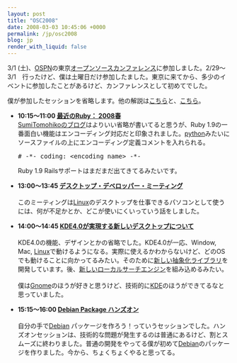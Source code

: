 ```yaml
---
layout: post
title: "OSC2008"
date: 2008-03-03 10:45:06 +0000
permalink: /jp/osc2008
blog: jp
render_with_liquid: false
---
```


<p>3/1 (土)、<a href="http://www.ospn.jp/">OSPN</a>の東京<a href="http://www.ospn.jp/osc2008-spring/">オープンソースカンファレンス</a>に参加しました。2/29～3/1　行ったけど、僕は土曜日だけ参加したました。東京に来てから、多少のイベントに参加したことがあるけど、カンファレンスとして初めてでした。</p><p>僕が参加したセッションを省略します。他の解説は<a href="http://d.hatena.ne.jp/SumiTomohiko/20080301/1204392302">こちら</a>と、<a href="http://osamu-m.org/d/?date=20080302#p01">こちら</a>。</p><ul><li><strong>10:15～11:00 </strong><a href="http://www.ospn.jp/osc2008-spring/modules/eguide/event.php?eid=61"><strong>最近のRuby： 2008春</strong><br /></a><a href="http://d.hatena.ne.jp/SumiTomohiko/20080301/1204392302">SumiTomohikoのブログ</a>はよりいい省略が書いてると思うが、Ruby 1.9の一番面白い機能はエンコーディング対応だと印象されました。<a href="http://www.python.org/">python</a>みたいにソースファイルの上にエンコーディング定義コメントを入れられる。<pre class="python"># -*- coding: &lt;encoding name&gt; -*-</pre>Ruby 1.9 Railsサポートはまだまだ出てきてるみたいです。</li></ul><ul><li><strong>13:00～13:45 </strong><a href="http://www.ospn.jp/osc2008-spring/modules/eguide/event.php?eid=56"><strong>デスクトップ・デベロッパー・ミーティング</strong><br /></a><br />このミーティングは<a href="http://en.wikipedia.org/wiki/Linux" title="Linux">Linux</a>のデスクトップを仕事できるパソコンとして使うには、何が不足かとか、どこが使いにくいっていう話をしました。</li></ul><ul><li><strong>14:00～14:45 </strong><a href="http://www.ospn.jp/osc2008-spring/modules/eguide/event.php?eid=40"><strong>KDE4.0が実現する新しいデスクトップについて</strong><br /></a><br />KDE4.0の機能、デザインとかの省略でした。KDE4.0が一応、Window, Mac, <a href="http://en.wikipedia.org/wiki/Linux" title="Linux">Linux</a>で動けるようになる。実際に使えるかわからないけど、どのOSでも動けることに向かってるみたい。そのために<a href="http://phonon.kde.org/">新しい抽象化ライブラリ</a>を開発しています。後、<a href="http://strigi.sourceforge.net/">新しいローカルサーチエンジン</a>を組み込めるみたい。<br /><br />僕は<a href="http://www.gnome.org/">Gnome</a>のほうが好きと思うけど、技術的に<a href="http://www.kde.org/">KDE</a>のほうができてるなと思っていました。</li></ul><ul><li><strong>15:15～16:00 <a href="http://www.ospn.jp/osc2008-spring/modules/eguide/event.php?eid=52">Debian Package ハンズオン<br /><br /></a></strong>自分の手で<a href="http://www.debian.org/" title="Debian">Debian</a> パッケージを作ろう！っていうセッションでした。ハンズオンセッションは、技術的な問題が発生するのは普通にあるけど、割とスムーズに終わりました。普通の開発をやってる僕が初めて<a href="http://www.debian.org/" title="Debian">Debian</a>のパッケージを作りました。今から、ちょくちょくやると思ってる。 </li></ul>